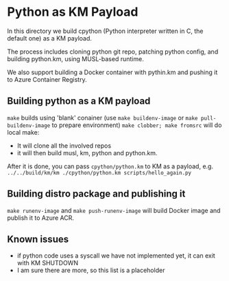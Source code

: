 # Python as KM Payload

In this directory we build cpython (Python interpreter written in C, the default one) as a KM payload.

The process includes cloning python git repo, patching python config, and building python.km, using MUSL-based runtime.

We also support building a Docker container with pythin.km and pushing it to Azure Container Registry.

## Building python as a KM payload

`make` builds using 'blank' conainer (use `make buildenv-image` or `make pull-buildenv-image` to prepare environment)
`make clobber; make fromsrc` will do local make:

* It will clone all the involved repos
* it will then build musl, km, python and python.km.

After it is done, you can pass `cpython/python.km` to KM as a payload, e.g. `../../build/km/km ./cpython/python.km scripts/hello_again.py`

## Building distro package and publishing it

`make runenv-image` and `make push-runenv-image` will build Docker image and publish it to Azure ACR. 

## Known issues

* if python code uses a syscall we have not implemented yet, it can exit with KM SHUTDOWN
* I am sure there are more, so this list is a placeholder

